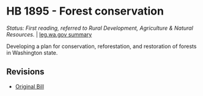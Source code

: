 # HB 1895 - Forest conservation
*Status: First reading, referred to Rural Development, Agriculture & Natural Resources.* | [leg.wa.gov summary](https://app.leg.wa.gov/billsummary?BillNumber=1895&Year=2021)

Developing a plan for conservation, reforestation, and restoration of forests in Washington state.

## Revisions
* [Original Bill](1/)